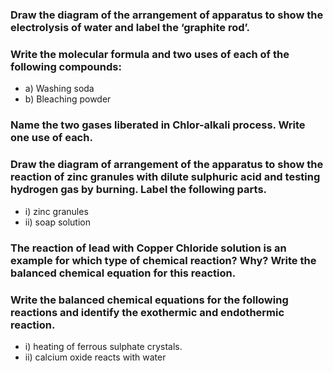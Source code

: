 # 
### Draw the diagram of the arrangement of apparatus to show the electrolysis of water and label the ‘graphite rod’.

###  Write the molecular formula and two uses of each of the following compounds:
* a) Washing soda
* b) Bleaching powder

###  Name the two gases liberated in Chlor-alkali process. Write one use of each.

###  Draw the diagram of arrangement of the apparatus to show the reaction of zinc granules with dilute sulphuric acid and testing hydrogen gas by burning. Label the following parts.
* i) zinc granules 
* ii) soap solution
### The reaction of lead with Copper Chloride solution is an example for which type of chemical reaction? Why? Write the balanced chemical equation for this reaction.

### Write the balanced chemical equations for the following reactions and identify the exothermic and endothermic reaction.
* i) heating of ferrous sulphate crystals.
* ii) calcium oxide reacts with water
